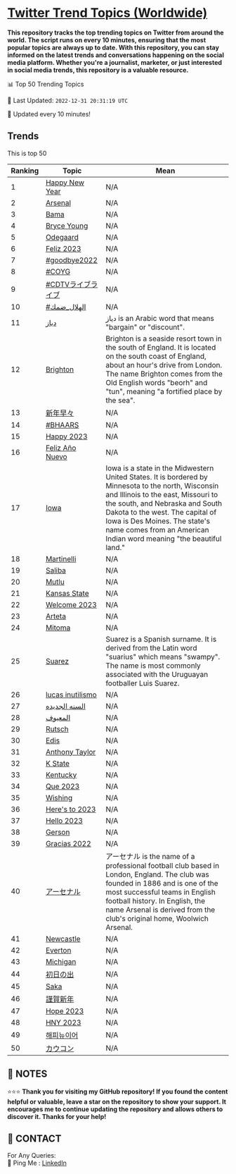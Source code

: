 [Twitter Trend Topics (Worldwide)](https://github.com/ErcinDedeoglu/Twitter-Trend-Topics)
==========

**This repository tracks the top trending topics on Twitter from around the world. 
The script runs on every 10 minutes, ensuring that the most popular topics are always up to date. 
With this repository, you can stay informed on the latest trends and conversations happening on the social media platform. 
Whether you're a journalist, marketer, or just interested in social media trends, this repository is a valuable resource.**


📊 Top 50 Trending Topics

📆 Last Updated: `2022-12-31 20:31:19 UTC`

🔧 Updated every 10 minutes!


## Trends

This is top 50

| Ranking | Topic | Mean |
| ------- | ------------ | ------------ |
| 1 | [Happy New Year](http://twitter.com/search?q=Happy+New+Year) | N/A |
| 2 | [Arsenal](http://twitter.com/search?q=Arsenal) | N/A |
| 3 | [Bama](http://twitter.com/search?q=Bama) | N/A |
| 4 | [Bryce Young](http://twitter.com/search?q=Bryce+Young) | N/A |
| 5 | [Odegaard](http://twitter.com/search?q=Odegaard) | N/A |
| 6 | [Feliz 2023](http://twitter.com/search?q=Feliz+2023) | N/A |
| 7 | [#goodbye2022](http://twitter.com/search?q=%23goodbye2022) | N/A |
| 8 | [#COYG](http://twitter.com/search?q=%23COYG) | N/A |
| 9 | [#CDTVライブライブ](http://twitter.com/search?q=%23CDTV%e3%83%a9%e3%82%a4%e3%83%96%e3%83%a9%e3%82%a4%e3%83%96) | N/A |
| 10 | [#الهلال_ضمك](http://twitter.com/search?q=%23%d8%a7%d9%84%d9%87%d9%84%d8%a7%d9%84_%d8%b6%d9%85%d9%83) | N/A |
| 11 | [دياز](http://twitter.com/search?q=%d8%af%d9%8a%d8%a7%d8%b2) | دياز is an Arabic word that means "bargain" or "discount". |
| 12 | [Brighton](http://twitter.com/search?q=Brighton) | Brighton is a seaside resort town in the south of England. It is located on the south coast of England, about an hour's drive from London. The name Brighton comes from the Old English words "beorh" and "tun", meaning "a fortified place by the sea". |
| 13 | [新年早々](http://twitter.com/search?q=%e6%96%b0%e5%b9%b4%e6%97%a9%e3%80%85) | N/A |
| 14 | [#BHAARS](http://twitter.com/search?q=%23BHAARS) | N/A |
| 15 | [Happy 2023](http://twitter.com/search?q=Happy+2023) | N/A |
| 16 | [Feliz Año Nuevo](http://twitter.com/search?q=Feliz+A%c3%b1o+Nuevo) | N/A |
| 17 | [Iowa](http://twitter.com/search?q=Iowa) | Iowa is a state in the Midwestern United States. It is bordered by Minnesota to the north, Wisconsin and Illinois to the east, Missouri to the south, and Nebraska and South Dakota to the west. The capital of Iowa is Des Moines. The state's name comes from an American Indian word meaning "the beautiful land." |
| 18 | [Martinelli](http://twitter.com/search?q=Martinelli) | N/A |
| 19 | [Saliba](http://twitter.com/search?q=Saliba) | N/A |
| 20 | [Mutlu](http://twitter.com/search?q=Mutlu) | N/A |
| 21 | [Kansas State](http://twitter.com/search?q=Kansas+State) | N/A |
| 22 | [Welcome 2023](http://twitter.com/search?q=Welcome+2023) | N/A |
| 23 | [Arteta](http://twitter.com/search?q=Arteta) | N/A |
| 24 | [Mitoma](http://twitter.com/search?q=Mitoma) | N/A |
| 25 | [Suarez](http://twitter.com/search?q=Suarez) | Suarez is a Spanish surname. It is derived from the Latin word "suarius" which means "swampy". The name is most commonly associated with the Uruguayan footballer Luis Suarez. |
| 26 | [lucas inutilismo](http://twitter.com/search?q=lucas+inutilismo) | N/A |
| 27 | [السنه الجديده](http://twitter.com/search?q=%d8%a7%d9%84%d8%b3%d9%86%d9%87+%d8%a7%d9%84%d8%ac%d8%af%d9%8a%d8%af%d9%87) | N/A |
| 28 | [المعيوف](http://twitter.com/search?q=%d8%a7%d9%84%d9%85%d8%b9%d9%8a%d9%88%d9%81) | N/A |
| 29 | [Rutsch](http://twitter.com/search?q=Rutsch) | N/A |
| 30 | [Edis](http://twitter.com/search?q=Edis) | N/A |
| 31 | [Anthony Taylor](http://twitter.com/search?q=Anthony+Taylor) | N/A |
| 32 | [K State](http://twitter.com/search?q=K+State) | N/A |
| 33 | [Kentucky](http://twitter.com/search?q=Kentucky) | N/A |
| 34 | [Que 2023](http://twitter.com/search?q=Que+2023) | N/A |
| 35 | [Wishing](http://twitter.com/search?q=Wishing) | N/A |
| 36 | [Here's to 2023](http://twitter.com/search?q=Here%27s+to+2023) | N/A |
| 37 | [Hello 2023](http://twitter.com/search?q=Hello+2023) | N/A |
| 38 | [Gerson](http://twitter.com/search?q=Gerson) | N/A |
| 39 | [Gracias 2022](http://twitter.com/search?q=Gracias+2022) | N/A |
| 40 | [アーセナル](http://twitter.com/search?q=%e3%82%a2%e3%83%bc%e3%82%bb%e3%83%8a%e3%83%ab) | アーセナル is the name of a professional football club based in London, England. The club was founded in 1886 and is one of the most successful teams in English football history. In English, the name Arsenal is derived from the club's original home, Woolwich Arsenal. |
| 41 | [Newcastle](http://twitter.com/search?q=Newcastle) | N/A |
| 42 | [Everton](http://twitter.com/search?q=Everton) | N/A |
| 43 | [Michigan](http://twitter.com/search?q=Michigan) | N/A |
| 44 | [初日の出](http://twitter.com/search?q=%e5%88%9d%e6%97%a5%e3%81%ae%e5%87%ba) | N/A |
| 45 | [Saka](http://twitter.com/search?q=Saka) | N/A |
| 46 | [謹賀新年](http://twitter.com/search?q=%e8%ac%b9%e8%b3%80%e6%96%b0%e5%b9%b4) | N/A |
| 47 | [Hope 2023](http://twitter.com/search?q=Hope+2023) | N/A |
| 48 | [HNY 2023](http://twitter.com/search?q=HNY+2023) | N/A |
| 49 | [해피뉴이어](http://twitter.com/search?q=%ed%95%b4%ed%94%bc%eb%89%b4%ec%9d%b4%ec%96%b4) | N/A |
| 50 | [カウコン](http://twitter.com/search?q=%e3%82%ab%e3%82%a6%e3%82%b3%e3%83%b3) | N/A |




## 📝 NOTES

⭐⭐⭐ **Thank you for visiting my GitHub repository! If you found the content helpful or valuable, leave a star on the repository to show your support. It encourages me to continue updating the repository and allows others to discover it. Thanks for your help!**

## 📨 CONTACT

 For Any Queries:  
            🏓 Ping Me : [LinkedIn](https://www.linkedin.com/in/ercindedeoglu/)